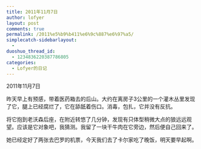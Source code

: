 ```yaml
---
title: 2011年11月7日
author: lofyer
layout: post
comments: true
permalink: /2011%e5%b9%b411%e6%9c%887%e6%97%a5/
simplecatch-sidebarlayout:
  - 
duoshuo_thread_id:
  - 1234836220387786805
categories:
  - Lofyer的日记
---
```

2011年11月7日

昨天早上有预感，带着医药箱去的后山。大约在离房子3公里的一个灌木丛里发现了它，腿上已经腐烂了，它在舔舐着伤口。消毒，包扎，它并没有反抗。

将它抱到老沃森后座，在附近转悠了几分钟，发现有只体型稍微大点的狼远远观望。应该是它对象吧，我猜测。我留了一块干牛肉在它旁边，然后便自己回来了。

她已经定好了两张去巴罗的机票，今天我们去了卡尔家吃了晚饭，明天要早起啊。